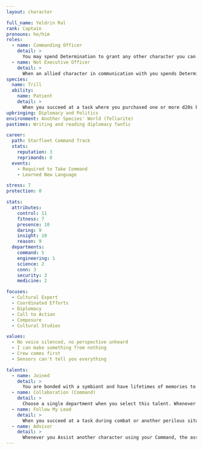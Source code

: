 ```yaml
---
layout: character

full_name: Yeldrin Ral
rank: Captain
pronouns: he/him
roles: 
  - name: Commanding Officer
    detail: > 
      You may spend Determination to grant any other character you can communicate with 1 Determination; this does not have to be linked to using or challenging a value.
  - name: Not Executive Officer
    detail: > 
      When an allied character in communication with you spends Determination, you may spend 3 Momentum (Immediate) to enable that character to regain the spent point of Determination.
species: 
  name: Trill
  ability:
    name: Patient
    detail: >
      When you succeed at a task where you purchased one or more d20s by spending Momentum, you generate 1 bonus Momentum for each d20 purchased. Bonus Momentum may not be saved.
upbringing: Diplomacy and Politics
environment: Another Species' World (Tellarite)
pastimes: Writing and reading diplomacy fanfic

career:
  path: Starfleet Command Track
  stats:
    reputation: 3
    reprimands: 0
  events:
    - Required to Take Command
    - Learned New Language

stress: 7
protection: 0

stats:
  attributes:
    control: 11
    fitness: 7
    presence: 10
    daring: 9
    insight: 10
    reason: 9
  departments:
    command: 5
    engineering: 1
    science: 2
    conn: 3
    security: 3
    medicine: 2

focuses:
  - Cultural Expert 
  - Coordinated Efforts
  - Diplomacy
  - Call to Action
  - Composure
  - Cultural Studies

values:
  - No voice silenced, no perspective unheard
  - I can make something from nothing
  - Crew comes first
  - Sensors can't tell you everything

talents:
  - name: Joined
    detail: >
      You are bonded with a symbiont and have lifetimes of memories to draw upon. You gain an additional character trait, which is the name of the symbiont; this reflects potential advantages of being Joined, as well as the ability to perform rites and rituals to awaken past hosts’ memories, and the vulnerabilities inherent in the connection. Furthermore, up to twice per adventure, you may declare that a past Host had experience or expertise in a particular field: you gain an additional focus when you do this, which remains for the rest of the adventure.
  - name: Collaboration (Command)
    detail: >
      Choose a single department when you select this talent. Whenever an ally attempts a task using that department, you may spend 1 Momentum (Immediate) to allow them to use your rating for that department and one of your relevant focuses.
  - name: Follow My Lead
    detail: >
      When you succeed at a task during combat or another perilous situation, you may spend Determination. If you do, choose a single ally who can hear you. The next task that ally attempts counts as having assistance from you, using your Presence + Command. On this task, do not roll your assistance die: it counts as having already rolled a 1.
  - name: Advisor
    detail: >
      Whenever you Assist another character using your Command, the assisted character may re-roll one d20.
---
```

